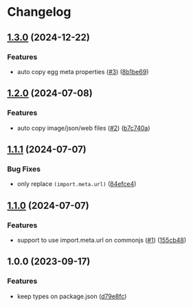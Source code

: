 # Changelog

## [1.3.0](https://github.com/node-modules/tshy-after/compare/v1.2.0...v1.3.0) (2024-12-22)


### Features

* auto copy egg meta properties ([#3](https://github.com/node-modules/tshy-after/issues/3)) ([8b1be69](https://github.com/node-modules/tshy-after/commit/8b1be69fc1f9717c1846456c4687d88a17a6ff66))

## [1.2.0](https://github.com/node-modules/tshy-after/compare/v1.1.1...v1.2.0) (2024-07-08)


### Features

* auto copy image/json/web files ([#2](https://github.com/node-modules/tshy-after/issues/2)) ([b7c740a](https://github.com/node-modules/tshy-after/commit/b7c740a7f25c52028962d9d1a202deea00d0b70b))

## [1.1.1](https://github.com/node-modules/tshy-after/compare/v1.1.0...v1.1.1) (2024-07-07)


### Bug Fixes

* only replace `(import.meta.url)` ([84efce4](https://github.com/node-modules/tshy-after/commit/84efce4cf9652db82729bf995d372181ca9b40f0))

## [1.1.0](https://github.com/node-modules/tshy-after/compare/v1.0.0...v1.1.0) (2024-07-07)


### Features

* support to use import.meta.url on commonjs ([#1](https://github.com/node-modules/tshy-after/issues/1)) ([155cb48](https://github.com/node-modules/tshy-after/commit/155cb481f7273030b65430adda5456e3fe998f6f))

## 1.0.0 (2023-09-17)


### Features

* keep types on package.json ([d79e8fc](https://github.com/node-modules/tshy-after/commit/d79e8fc6d55e2f64085b6494815f8705e867e68a))

